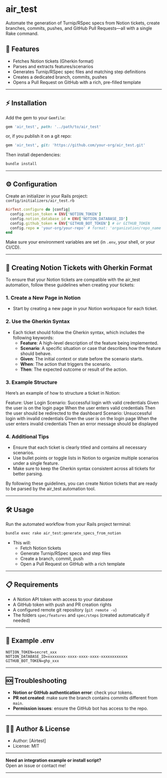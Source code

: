 # air_test

Automate the generation of Turnip/RSpec specs from Notion tickets, create branches, commits, pushes, and GitHub Pull Requests—all with a single Rake command.

## 🚀 Features

- Fetches Notion tickets (Gherkin format)
- Parses and extracts features/scenarios
- Generates Turnip/RSpec spec files and matching step definitions
- Creates a dedicated branch, commits, pushes
- Opens a Pull Request on GitHub with a rich, pre-filled template

---

## ⚡️ Installation

Add the gem to your `Gemfile`:

```ruby
gem 'air_test', path: '../path/to/air_test'
```
or, if you publish it on a git repo:
```ruby
gem 'air_test', git: 'https://github.com/your-org/air_test.git'
```

Then install dependencies:
```sh
bundle install
```

---

## ⚙️ Configuration

Create an initializer in your Rails project:  
`config/initializers/air_test.rb`

```ruby
AirTest.configure do |config|
  config.notion_token = ENV['NOTION_TOKEN']
  config.notion_database_id = ENV['NOTION_DATABASE_ID']
  config.github_token = ENV['GITHUB_BOT_TOKEN'] # or GITHUB_TOKEN
  config.repo = 'your-org/your-repo' # format: 'organization/repo_name'
end
```

Make sure your environment variables are set (in `.env`, your shell, or your CI/CD).

---

## 📝 Creating Notion Tickets with Gherkin Format

To ensure that your Notion tickets are compatible with the air_test automation, follow these guidelines when creating your tickets:

### 1. Create a New Page in Notion

- Start by creating a new page in your Notion workspace for each ticket.

### 2. Use the Gherkin Syntax

- Each ticket should follow the Gherkin syntax, which includes the following keywords:
  - **Feature**: A high-level description of the feature being implemented.
  - **Scenario**: A specific situation or case that describes how the feature should behave.
  - **Given**: The initial context or state before the scenario starts.
  - **When**: The action that triggers the scenario.
  - **Then**: The expected outcome or result of the action.

### 3. Example Structure

Here’s an example of how to structure a ticket in Notion:

Feature: User Login
Scenario: Successful login with valid credentials
Given the user is on the login page
When the user enters valid credentials
Then the user should be redirected to the dashboard
Scenario: Unsuccessful login with invalid credentials
Given the user is on the login page
When the user enters invalid credentials
Then an error message should be displayed

### 4. Additional Tips

- Ensure that each ticket is clearly titled and contains all necessary scenarios.
- Use bullet points or toggle lists in Notion to organize multiple scenarios under a single feature.
- Make sure to keep the Gherkin syntax consistent across all tickets for better parsing.

By following these guidelines, you can create Notion tickets that are ready to be parsed by the air_test automation tool.

---

## 🛠 Usage

Run the automated workflow from your Rails project terminal:

```sh
bundle exec rake air_test:generate_specs_from_notion
```

- This will:
  - Fetch Notion tickets
  - Generate Turnip/RSpec specs and step files
  - Create a branch, commit, push
  - Open a Pull Request on GitHub with a rich template

---

## 📋 Requirements

- A Notion API token with access to your database
- A GitHub token with push and PR creation rights
- A configured remote git repository (`git remote -v`)
- The folders `spec/features` and `spec/steps` (created automatically if needed)

---

## 📝 Example .env

```
NOTION_TOKEN=secret_xxx
NOTION_DATABASE_ID=xxxxxxxx-xxxx-xxxx-xxxx-xxxxxxxxxxxx
GITHUB_BOT_TOKEN=ghp_xxx
```

---

## 🆘 Troubleshooting

- **Notion or GitHub authentication error**: check your tokens.
- **PR not created**: make sure the branch contains commits different from `main`.
- **Permission issues**: ensure the GitHub bot has access to the repo.

---

## 👨‍💻 Author & License

- Author: [Airtest]
- License: MIT

---

**Need an integration example or install script?**  
Open an issue or contact me!

---
